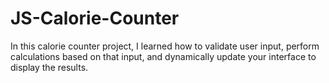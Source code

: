 # JS-Calorie-Counter
In this calorie counter project, I learned how to validate user input, perform calculations based on that input, and dynamically update your interface to display the results.
